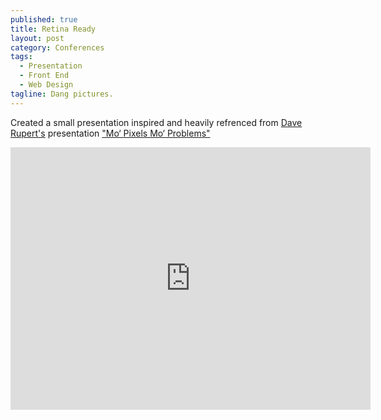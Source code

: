 ```yaml
---
published: true
title: Retina Ready
layout: post
category: Conferences
tags: 
  - Presentation
  - Front End
  - Web Design
tagline: Dang pictures.
---
```


Created a small presentation inspired and heavily refrenced from [Dave Rupert's](http://daverupert.com/) presentation ["Mo‘ Pixels Mo‘ Problems"](https://speakerdeck.com/davatron5000/mo-pixels-mo-problems)

<!-- excerpt -->

<iframe src="http://slid.es/bassettsj/retina-ready/embed" width="576" height="420" scrolling="no" frameborder="0" webkitallowfullscreen mozallowfullscreen allowfullscreen></iframe>
